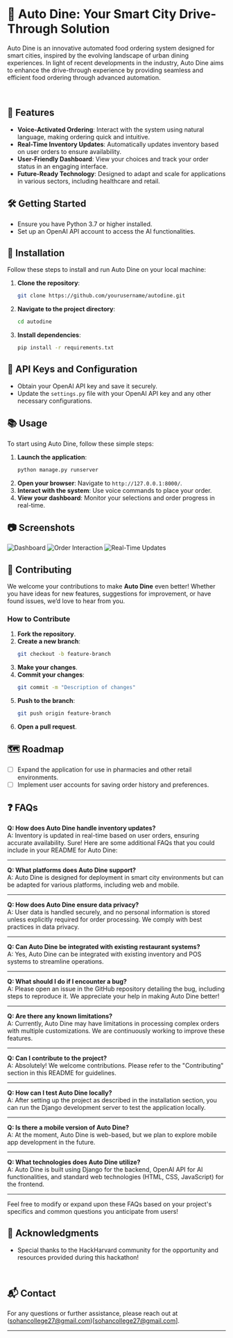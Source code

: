 # 🍴 Auto Dine: Your Smart City Drive-Through Solution

Auto Dine is an innovative automated food ordering system designed for smart cities, inspired by the evolving landscape of urban dining experiences. In light of recent developments in the industry, Auto Dine aims to enhance the drive-through experience by providing seamless and efficient food ordering through advanced automation.

<br>

## 🚀 Features

- **Voice-Activated Ordering**: Interact with the system using natural language, making ordering quick and intuitive.
- **Real-Time Inventory Updates**: Automatically updates inventory based on user orders to ensure availability.
- **User-Friendly Dashboard**: View your choices and track your order status in an engaging interface.
- **Future-Ready Technology**: Designed to adapt and scale for applications in various sectors, including healthcare and retail.

## 🛠️ Getting Started

- Ensure you have Python 3.7 or higher installed.
- Set up an OpenAI API account to access the AI functionalities.

## 🔧 Installation

Follow these steps to install and run Auto Dine on your local machine:

1. **Clone the repository**:
    ```bash
    git clone https://github.com/yourusername/autodine.git
    ```
2. **Navigate to the project directory**:
    ```bash
    cd autodine
    ```
3. **Install dependencies**:
    ```bash
    pip install -r requirements.txt
    ```

## 🔑 API Keys and Configuration

- Obtain your OpenAI API key and save it securely.
- Update the `settings.py` file with your OpenAI API key and any other necessary configurations.

## 📚 Usage

To start using Auto Dine, follow these simple steps:

1. **Launch the application**:
    ```bash
    python manage.py runserver
    ```
2. **Open your browser**: Navigate to `http://127.0.0.1:8000/`.
3. **Interact with the system**: Use voice commands to place your order.
4. **View your dashboard**: Monitor your selections and order progress in real-time.

## 📷 Screenshots

![Dashboard](link_to_your_dashboard_screenshot)
![Order Interaction](link_to_your_order_interaction_screenshot)
![Real-Time Updates](link_to_your_real_time_updates_screenshot)

## 🤝 Contributing

We welcome your contributions to make <b>Auto Dine</b> even better! Whether you have ideas for new features, suggestions for improvement, or have found issues, we’d love to hear from you.

### How to Contribute

1. **Fork the repository**.
2. **Create a new branch**:
    ```bash
    git checkout -b feature-branch
    ```
3. **Make your changes**.
4. **Commit your changes**:
    ```bash
    git commit -m "Description of changes"
    ```
5. **Push to the branch**:
    ```bash
    git push origin feature-branch
    ```
6. **Open a pull request**.
   

## 🗺️ Roadmap

- [ ] Expand the application for use in pharmacies and other retail environments.
- [ ] Implement user accounts for saving order history and preferences.

## ❓ FAQs

**Q: How does Auto Dine handle inventory updates?**  
A: Inventory is updated in real-time based on user orders, ensuring accurate availability.
Sure! Here are some additional FAQs that you could include in your README for Auto Dine:

---

**Q: What platforms does Auto Dine support?**  
A: Auto Dine is designed for deployment in smart city environments but can be adapted for various platforms, including web and mobile.

---

**Q: How does Auto Dine ensure data privacy?**  
A: User data is handled securely, and no personal information is stored unless explicitly required for order processing. We comply with best practices in data privacy.

---

**Q: Can Auto Dine be integrated with existing restaurant systems?**  
A: Yes, Auto Dine can be integrated with existing inventory and POS systems to streamline operations.

---

**Q: What should I do if I encounter a bug?**  
A: Please open an issue in the GitHub repository detailing the bug, including steps to reproduce it. We appreciate your help in making Auto Dine better!

---

**Q: Are there any known limitations?**  
A: Currently, Auto Dine may have limitations in processing complex orders with multiple customizations. We are continuously working to improve these features.

---

**Q: Can I contribute to the project?**  
A: Absolutely! We welcome contributions. Please refer to the "Contributing" section in this README for guidelines.

---

**Q: How can I test Auto Dine locally?**  
A: After setting up the project as described in the installation section, you can run the Django development server to test the application locally.

---

**Q: Is there a mobile version of Auto Dine?**  
A: At the moment, Auto Dine is web-based, but we plan to explore mobile app development in the future.

---

**Q: What technologies does Auto Dine utilize?**  
A: Auto Dine is built using Django for the backend, OpenAI API for AI functionalities, and standard web technologies (HTML, CSS, JavaScript) for the frontend.

---

Feel free to modify or expand upon these FAQs based on your project's specifics and common questions you anticipate from users!
<br>

## 🙏 Acknowledgments

- Special thanks to the HackHarvard community for the opportunity and resources provided during this hackathon!
<br>

## 📬 Contact

For any questions or further assistance, please reach out at (sohancollege27@gmail.com)[sohancollege27@gmail.com].

---

